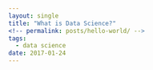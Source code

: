 ```yaml
---
layout: single
title: "What is Data Science?"
<!-- permalink: posts/hello-world/ -->
tags:
  - data science
date: 2017-01-24
---
```


